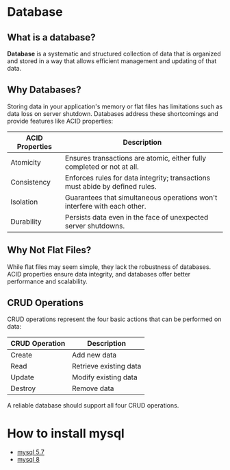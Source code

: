 # Database

## What is a database?

**Database** is a systematic and structured collection of data that is organized and stored in a way that allows efficient management and updating of that data.

## Why Databases?

Storing data in your application's memory or flat files has limitations such as data loss on server shutdown. Databases address these shortcomings and provide features like ACID properties:

| ACID Properties | Description                                                                  |
| --------------- | ---------------------------------------------------------------------------- |
| Atomicity       | Ensures transactions are atomic, either fully completed or not at all.       |
| Consistency     | Enforces rules for data integrity; transactions must abide by defined rules. |
| Isolation       | Guarantees that simultaneous operations won't interfere with each other.     |
| Durability      | Persists data even in the face of unexpected server shutdowns.               |

## Why Not Flat Files?

While flat files may seem simple, they lack the robustness of databases. ACID properties ensure data integrity, and databases offer better performance and scalability.


## CRUD Operations

CRUD operations represent the four basic actions that can be performed on data:

| CRUD Operation | Description               |
| -------------- | ------------------------- |
| Create         | Add new data              |
| Read           | Retrieve existing data    |
| Update         | Modify existing data      |
| Destroy        | Remove data               |

A reliable database should support all four CRUD operations.

# How to install mysql

- [mysql 5.7](https://medium.com/@jmwangi0x01/install-mysql-5-7-x-in-ubuntu-20-x-d5c7456b72dd)
- [mysql 8](https://www.digitalocean.com/community/tutorials/how-to-install-mysql-on-ubuntu-20-04)

